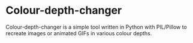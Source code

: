 # Colour-depth-changer
Colour-depth-changer is a simple tool written in Python with PIL/Pillow to recreate images or animated GIFs in various colour depths.
